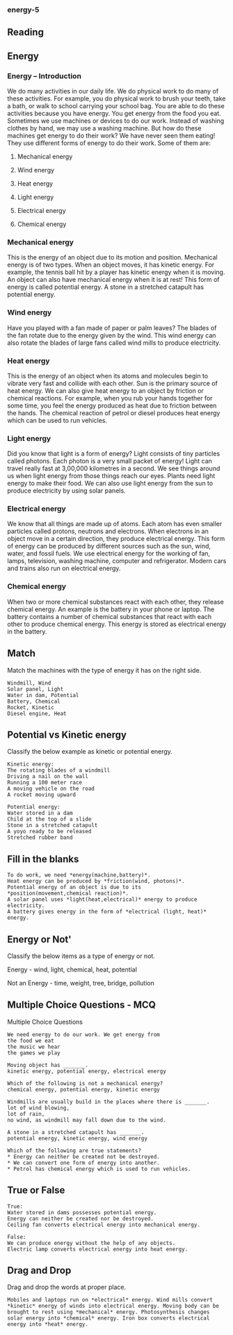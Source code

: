 ### energy-5

## Reading

## Energy

### Energy – Introduction

We do many activities in our daily life. We do physical work to do many of these activities. For example, you do physical work to brush your teeth, take a bath, or walk to school carrying your school bag. You are able to do these activities because you have energy. You get energy from the food you eat. Sometimes we use machines or devices to do our work. Instead of washing clothes by hand, we may use a washing machine. But how do these machines get energy to do their work? We have never seen them eating! They use different forms of energy to do their work. Some of them are:

1. Mechanical energy

2. Wind energy

3. Heat energy

4. Light energy

5. Electrical energy

6. Chemical energy

### Mechanical energy

This is the energy of an object due to its motion and position. Mechanical energy is of two types. When an object moves, it has kinetic energy. For example, the tennis ball hit by a player has kinetic energy when it is moving. An object can also have mechanical energy when it is at rest! This form of energy is called potential energy. A stone in a stretched catapult has potential energy.

### Wind energy

Have you played with a fan made of paper or palm leaves? The blades of the fan rotate due to the energy given by the wind. This wind energy can also rotate the blades of large fans called wind mills to produce electricity.

### Heat energy

This is the energy of an object when its atoms and molecules begin to vibrate very fast and collide with each other. Sun is the primary source of heat energy. We can also give heat energy to an object by friction or chemical reactions. For example, when you rub your hands together for some time, you feel the energy produced as heat due to friction between the hands. The chemical reaction of petrol or diesel produces heat energy which can be used to run vehicles.

### Light energy

Did you know that light is a form of energy? Light consists of tiny particles called photons. Each photon is a very small packet of energy! Light can travel really fast at 3,00,000 kilometres in a second. We see things around us when light energy from those things reach our eyes. Plants need light energy to make their food. We can also use light energy from the sun to produce electricity by using solar panels.

### Electrical energy

We know that all things are made up of atoms. Each atom has even smaller particles called protons, neutrons and electrons. When electrons in an object move in a certain direction, they produce electrical energy. This form of energy can be produced by different sources such as the sun, wind, water, and fossil fuels. We use electrical energy for the working of fan, lamps, television, washing machine, computer and refrigerator. Modern cars and trains also run on electrical energy.

### Chemical energy

When two or more chemical substances react with each other, they release chemical energy. An example is the battery in your phone or laptop. The battery contains a number of chemical substances that react with each other to produce chemical energy. This energy is stored as electrical energy in the battery.

## Match

Match the machines with the type of energy it has on the right side.

```
Windmill, Wind
Solar panel, Light
Water in dam, Potential
Battery, Chemical
Rocket, Kinetic
Diesel engine, Heat
```

## Potential vs Kinetic energy

Classify the below example as kinetic or potential energy.

```
Kinetic energy:
The rotating blades of a windmill
Driving a nail on the wall
Running a 100 meter race
A moving vehicle on the road
A rocket moving upward

Potential energy:
Water stored in a dam
Child at the top of a slide
Stone in a stretched catapult
A yoyo ready to be released
Stretched rubber band
```

## Fill in the blanks

```
To do work, we need *energy(machine,battery)*.
Heat energy can be produced by *friction(wind, photons)*.
Potential energy of an object is due to its *position(movement,chemical reaction)*.
A solar panel uses *light(heat,electrical)* energy to produce electricity.
A battery gives energy in the form of *electrical (light, heat)* energy.
```

## Energy or Not'

Classify the below items as a type of energy or not.

Energy - wind, light, chemical, heat, potential

Not an Energy - time, weight, tree, bridge, pollution

## Multiple Choice Questions - MCQ

Multiple Choice Questions

```
We need energy to do our work. We get energy from
the food we eat
the music we hear
the games we play

Moving object has _______.
kinetic energy, potential energy, electrical energy

Which of the following is not a mechanical energy?
chemical energy, potential energy, kinetic energy

Windmills are usually build in the places where there is _______.
lot of wind blowing,
lot of rain,
no wind, as windmill may fall down due to the wind.

A stone in a stretched catapult has _______.
potential energy, kinetic energy, wind energy

Which of the following are true statements?
* Energy can neither be created not be destroyed.
* We can convert one form of energy into another.
* Petrol has chemical energy which is used to run vehicles.
```

## True or False

```
True:
Water stored in dams possesses potential energy.
Energy can neither be created nor be destroyed.
Ceiling fan converts electrical energy into mechanical energy.

False:
We can produce energy without the help of any objects.
Electric lamp converts electrical energy into heat energy.
```

## Drag and Drop

Drag and drop the words at proper place.

```
Mobiles and laptops run on *electrical* energy. Wind mills convert *kinetic* energy of winds into electrical energy. Moving body can be brought to rest using *mechanical* energy. Photosynthesis changes solar energy into *chemical* energy. Iron box converts electrical energy into *heat* energy.
```





















